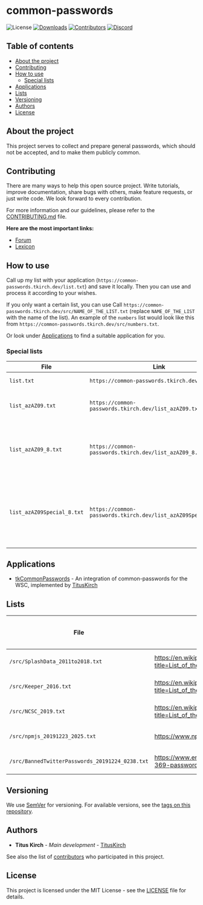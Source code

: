 # common-passwords
<p align="center>
    <a href="https://github.com/TitusKirch/common-passwords/blob/master/LICENSE"><img src="https://img.shields.io/github/license/TitusKirch/common-passwords?label=License&labelColor=30363D&color=2FBF50" alt="License"></a>
    <a href="https://github.com/TitusKirch/common-passwords/releases"><img src="https://img.shields.io/github/downloads/TitusKirch/common-passwords/total?label=Downloads&labelColor=30363D&color=2FBF50" alt="Downloads"></a>
    <a href="https://github.com/TitusKirch/common-passwords/graphs/contributors"><img src="https://img.shields.io/github/contributors/TitusKirch/common-passwords?label=Contributors&labelColor=30363D&color=2FBF50" alt="Contributors"></a>
    <a href="https://discord.tkirch.dev"><img src="https://img.shields.io/discord/576562577769889805?label=Discord&labelColor=30363D&color=2FBF50&logoColor=959DA5&logo=Discord" alt="Discord"></a>
</p>

## Table of contents

* [About the project](#about-the-project)
* [Contributing](#contributing)
* [How to use](#how-to-use)
    * [Special lists](#special-lists)
* [Applications](#Applications)
* [Lists](#lists)
* [Versioning](#versioning)
* [Authors](#authors)
* [License](#license)

## About the project

This project serves to collect and prepare general passwords, which should not be accepted, and to make them publicly common.

## Contributing

There are many ways to help this open source project. Write tutorials, improve documentation, share bugs with others, make feature requests, or just write code. We look forward to every contribution.

For more information and our guidelines, please refer to the [CONTRIBUTING.md](CONTRIBUTING.md) file.

**Here are the most important links:**
* [Forum](https://tkirch.dev/forum/board/24-common-passwords/)
* [Lexicon](https://tkirch.dev/lexicon/lexicon/29-common-passwords/)

## How to use

Call up my list with your application (`https://common-passwords.tkirch.dev/list.txt`) and save it locally. Then you can use and process it according to your wishes.

If you only want a certain list, you can use 
Call `https://common-passwords.tkirch.dev/src/NAME_OF_THE_LIST.txt` (replace `NAME_OF_THE_LIST` with the name of the list). An example of the `numbers` list would look like this from `https://common-passwords.tkirch.dev/src/numbers.txt`.

Or look under [Applications](#Applications) to find a suitable application for you.

### Special lists
| File | Link | Pattern |
| --- | --- | --- |
| `list.txt` | `https://common-passwords.tkirch.dev/list.txt` | All passwords |
| `list_azAZ09.txt` | `https://common-passwords.tkirch.dev/list_azAZ09.txt` | Upper and lower case letters and numbers |
| `list_azAZ09_8.txt` | `https://common-passwords.tkirch.dev/list_azAZ09_8.txt` | Upper and lower case letters, numbers and 8 characters long |
| `list_azAZ09Special_8.txt` | `https://common-passwords.tkirch.dev/list_azAZ09Special_8.txt` | Upper and lower case letters, numbers, special characters and 8 characters long |

## Applications

* [tkCommonPasswords](https://tkirch.dev/filebase/file/15-tkcommonpasswords/) - An integration of common-passwords for the WSC, implemented by [TitusKirch](https://github.com/TitusKirch)


## Lists

| File | Source | Source from | Number of passwords (not unique) |
| --- | --- | --- | --- |
| `/src/SplashData_2011to2018.txt` | https://en.wikipedia.org/w/index.php?title=List_of_the_most_common_passwords&oldid=929617229 | 2019-12-23 20:02 | 200
| `/src/Keeper_2016.txt` | https://en.wikipedia.org/w/index.php?title=List_of_the_most_common_passwords&oldid=929617229 | 2019-12-23 20:02 | 25
| `/src/NCSC_2019.txt` | https://en.wikipedia.org/w/index.php?title=List_of_the_most_common_passwords&oldid=929617229 | 2019-12-23 20:02 | 20
| `/src/npmjs_20191223_2025.txt` | https://www.npmjs.com/signup/common-passwords | 2019-12-23 20:25 | 6.164
| `/src/BannedTwitterPasswords_20191224_0238.txt` | https://www.enigmasoftware.com/twitter-banned-list-of-369-passwords/ | 2019-12-24 02:38 | 369



## Versioning

We use [SemVer](http://semver.org/) for versioning. For available versions, see the [tags on this repository](https://github.com/TitusKirch/common-passwords/tags). 

## Authors

* **Titus Kirch** - *Main development* - [TitusKirch](https://github.com/TitusKirch)

See also the list of [contributors](https://github.com/TitusKirch/common-passwords/graphs/contributors) who participated in this project.

## License

This project is licensed under the MIT License - see the [LICENSE](LICENSE) file for details.

